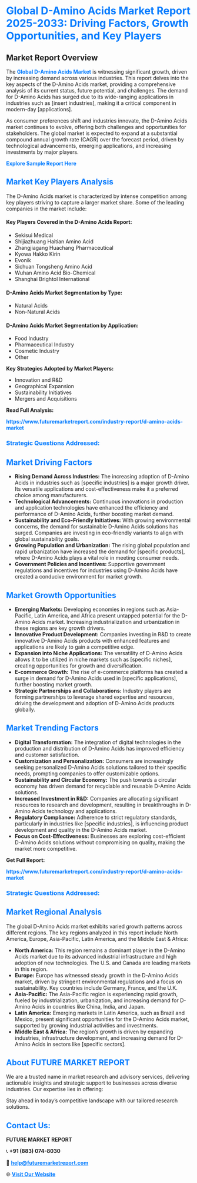 <h1 style="color: #007BFF;">Global D-Amino Acids Market Report 2025-2033: Driving Factors, Growth Opportunities, and Key Players</h1>

<section id="overview">
<h2>Market Report Overview</h2>
<p>The <a href="https://www.futuremarketreport.com/industry-report/d-amino-acids-market" style="color: #007BFF; text-decoration: none;"><strong>Global D-Amino Acids Market</strong></a> is witnessing significant growth, driven by increasing demand across various industries. This report delves into the key aspects of the D-Amino Acids market, providing a comprehensive analysis of its current status, future potential, and challenges. The demand for D-Amino Acids has surged due to its wide-ranging applications in industries such as [insert industries], making it a critical component in modern-day [applications].</p>
<p>As consumer preferences shift and industries innovate, the D-Amino Acids market continues to evolve, offering both challenges and opportunities for stakeholders. The global market is expected to expand at a substantial compound annual growth rate (CAGR) over the forecast period, driven by technological advancements, emerging applications, and increasing investments by major players.</p>
</section>

<section id="overview">
<p><a href="https://www.futuremarketreport.com/request-sample/reportId=62695" style="color: #007BFF; text-decoration: none;"><strong>Explore Sample Report Here</strong></a></p>
</section>

<section id="key-players">
<h2 style="color: #007BFF;">Market Key Players Analysis</h2>
<p>The D-Amino Acids market is characterized by intense competition among key players striving to capture a larger market share. Some of the leading companies in the market include:</p>
<h4>Key Players Covered in the D-Amino Acids Report:</h4>
<ul><li>Sekisui Medical</li><li>Shijiazhuang Haitian Amino Acid</li><li>Zhangjiagang Huachang Pharmaceutical</li><li>Kyowa Hakko Kirin</li><li>Evonik</li><li>Sichuan Tongsheng Amino Acid</li><li>Wuhan Amino Acid Bio-Chemical</li><li>Shanghai Brightol International</li></ul>
<h4>D-Amino Acids Market Segmentation by Type:</h4>
<ul><li>Natural Acids</li><li>Non-Natural Acids</li></ul>

<h4>D-Amino Acids Market Segmentation by Application:</h4>
<ul><li>Food Industry</li><li>Pharmaceutical Industry</li><li>Cosmetic Industry</li><li>Other</li></ul>
<p><strong>Key Strategies Adopted by Market Players:</strong></p>
<ul>
<li>Innovation and R&D</li>
<li>Geographical Expansion</li>
<li>Sustainability Initiatives</li>
<li>Mergers and Acquisitions</li>
</ul>
</section>

<section>
<p><strong>Read Full Analysis: </strong></p><a href="https://www.futuremarketreport.com/industry-report/d-amino-acids-market" style="color: #007BFF; text-decoration: none;"><strong>https://www.futuremarketreport.com/industry-report/d-amino-acids-market</strong></a>
<h3 style="color: #007BFF;">Strategic Questions Addressed:</h3>
</section>

<section id="driving-factors">
<h2 style="color: #007BFF;">Market Driving Factors</h2>
<ul>
<li><strong>Rising Demand Across Industries:</strong> The increasing adoption of D-Amino Acids in industries such as [specific industries] is a major growth driver. Its versatile applications and cost-effectiveness make it a preferred choice among manufacturers.</li>
<li><strong>Technological Advancements:</strong> Continuous innovations in production and application technologies have enhanced the efficiency and performance of D-Amino Acids, further boosting market demand.</li>
<li><strong>Sustainability and Eco-Friendly Initiatives:</strong> With growing environmental concerns, the demand for sustainable D-Amino Acids solutions has surged. Companies are investing in eco-friendly variants to align with global sustainability goals.</li>
<li><strong>Growing Population and Urbanization:</strong> The rising global population and rapid urbanization have increased the demand for [specific products], where D-Amino Acids plays a vital role in meeting consumer needs.</li>
<li><strong>Government Policies and Incentives:</strong> Supportive government regulations and incentives for industries using D-Amino Acids have created a conducive environment for market growth.</li>
</ul>
</section>

<section id="growth-opportunities">
<h2 style="color: #007BFF;">Market Growth Opportunities</h2>
<ul>
<li><strong>Emerging Markets:</strong> Developing economies in regions such as Asia-Pacific, Latin America, and Africa present untapped potential for the D-Amino Acids market. Increasing industrialization and urbanization in these regions are key growth drivers.</li>
<li><strong>Innovative Product Development:</strong> Companies investing in R&D to create innovative D-Amino Acids products with enhanced features and applications are likely to gain a competitive edge.</li>
<li><strong>Expansion into Niche Applications:</strong> The versatility of D-Amino Acids allows it to be utilized in niche markets such as [specific niches], creating opportunities for growth and diversification.</li>
<li><strong>E-commerce Growth:</strong> The rise of e-commerce platforms has created a surge in demand for D-Amino Acids used in [specific applications], further boosting market growth.</li>
<li><strong>Strategic Partnerships and Collaborations:</strong> Industry players are forming partnerships to leverage shared expertise and resources, driving the development and adoption of D-Amino Acids products globally.</li>
</ul>
</section>

<section id="trending-factors">
<h2 style="color: #007BFF;">Market Trending Factors</h2>
<ul>
<li><strong>Digital Transformation:</strong> The integration of digital technologies in the production and distribution of D-Amino Acids has improved efficiency and customer satisfaction.</li>
<li><strong>Customization and Personalization:</strong> Consumers are increasingly seeking personalized D-Amino Acids solutions tailored to their specific needs, prompting companies to offer customizable options.</li>
<li><strong>Sustainability and Circular Economy:</strong> The push towards a circular economy has driven demand for recyclable and reusable D-Amino Acids solutions.</li>
<li><strong>Increased Investment in R&D:</strong> Companies are allocating significant resources to research and development, resulting in breakthroughs in D-Amino Acids technology and applications.</li>
<li><strong>Regulatory Compliance:</strong> Adherence to strict regulatory standards, particularly in industries like [specific industries], is influencing product development and quality in the D-Amino Acids market.</li>
<li><strong>Focus on Cost-Effectiveness:</strong> Businesses are exploring cost-efficient D-Amino Acids solutions without compromising on quality, making the market more competitive.</li>
</ul>
</section>

<section>
<p><strong>Get Full Report: </strong></p><a href="https://www.futuremarketreport.com/industry-report/d-amino-acids-market" style="color: #007BFF; text-decoration: none;"><strong>https://www.futuremarketreport.com/industry-report/d-amino-acids-market</strong></a>
<h3 style="color: #007BFF;">Strategic Questions Addressed:</h3>
</section>


<section id="regional-analysis">
<h2 style="color: #007BFF;">Market Regional Analysis</h2>
<p>The global D-Amino Acids market exhibits varied growth patterns across different regions. The key regions analyzed in this report include North America, Europe, Asia-Pacific, Latin America, and the Middle East & Africa:</p>
<ul>
<li><strong>North America:</strong> This region remains a dominant player in the D-Amino Acids market due to its advanced industrial infrastructure and high adoption of new technologies. The U.S. and Canada are leading markets in this region.</li>
<li><strong>Europe:</strong> Europe has witnessed steady growth in the D-Amino Acids market, driven by stringent environmental regulations and a focus on sustainability. Key countries include Germany, France, and the U.K.</li>
<li><strong>Asia-Pacific:</strong> The Asia-Pacific region is experiencing rapid growth, fueled by industrialization, urbanization, and increasing demand for D-Amino Acids in countries like China, India, and Japan.</li>
<li><strong>Latin America:</strong> Emerging markets in Latin America, such as Brazil and Mexico, present significant opportunities for the D-Amino Acids market, supported by growing industrial activities and investments.</li>
<li><strong>Middle East & Africa:</strong> The region’s growth is driven by expanding industries, infrastructure development, and increasing demand for D-Amino Acids in sectors like [specific sectors].</li>
</ul>
</section>

<footer>
<h2 style="color: #007BFF;">About FUTURE MARKET REPORT</h2>
<p>We are a trusted name in market research and advisory services, delivering actionable insights and strategic support to businesses across diverse industries. Our expertise lies in offering:</p>

<p>Stay ahead in today’s competitive landscape with our tailored research solutions.</p>

<h2 style="color: #007BFF;">Contact Us:</h2>
<p><strong>FUTURE MARKET REPORT</strong></p>
<p>📞 <strong>+91 (883) 074-8030</strong></p>
<p>📧 <strong><a href="mailto:help@futuremarketreport.com" style="color: #007BFF;">help@futuremarketreport.com</a></strong></p>
<p>🌐 <strong><a href="https://www.futuremarketreport.com/" style="color: #007BFF;">Visit Our Website</a></strong></p>
</footer>